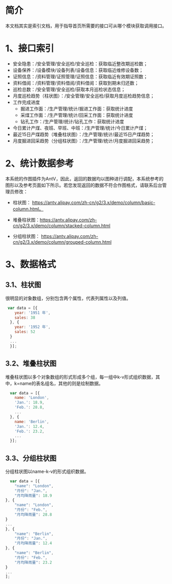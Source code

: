 # 简介
本文档其实是索引文档，用于指导首页所需要的接口可从哪个模块获取调用接口。

# 1、接口索引
* 安全隐患：/安全管理/安全巡检/安全巡检：获取临近整改期巡检数；
* 设备保养：/设备模块/设备列表/设备信息：获取临近维修设备数；
* 证照信息：/资料管理/证照管理/证照信息：获取临近有效期证照数；
* 资料借阅：/资料管理/资料借阅/资料借阅：获取到期未归还数；
* 巡检总数：/安全管理/安全巡检/获取本月巡检状态信息；
* 月度巡检趋势（柱状图）：/安全管理/安全巡检/获取月度巡检趋势信息；
* 工作完成进度
    * 掘进工作面：/生产管理/统计/掘进工作面：获取统计进度
    * 采煤工作面：/生产管理/统计/回采工作面：获取统计进度
    * 钻孔工作：/生产管理/统计/钻孔工作：获取统计进度
* 今日累计产煤、夜班、早班、中班：/生产管理/统计/今日累计产煤；
* 最近15日产煤趋势（堆叠柱状图）：/生产管理/统计/最近15日产煤趋势；
* 月度掘进回采趋势（分组柱状图）：/生产管理/统计/月度掘进回采趋势；
# 2、统计数据参考
本系统的作图插件为AntV，因此，返回的数据均以图种进行调配，本系统参考的图形以及参考页面如下所示。若您发现返回的数据不符合作图格式，请联系后台管理员修改：
* 柱状图： https://antv.alipay.com/zh-cn/g2/3.x/demo/column/basic-column.html。 

* 堆叠柱状图：https://antv.alipay.com/zh-cn/g2/3.x/demo/column/stacked-column.html

* 分组柱状图： https://antv.alipay.com/zh-cn/g2/3.x/demo/column/grouped-column.html

# 3、数据格式
## 3.1、柱状图
很明显的对象数组，分别包含两个属性，代表列属性以及列值。
```javascript
 var data = [{
    year: '1951 年',
    sales: 38
  }, {
    year: '1952 年',
    sales: 52
  }
  ...
  }];
```

## 3.2、堆叠柱状图
堆叠柱状图以多个对象数组的形式形成多个组，每一组中k-v形式组织数据，其中，k=name的表名组名，其他的则是绘制数据。
```javascript
  var data = [{
    name: 'London',
    'Jan.': 18.9,
    'Feb.': 28.8,
    ...
  }, {
    name: 'Berlin',
    'Jan.': 12.4,
    'Feb.': 23.2,
    ...
  }];
```

## 3.3、分组柱状图
分组柱状图以name-k-v的形式组织数据。
```javascript
  var data = [{
    "name": "London",
    "月份": "Jan.",
    "月均降雨量": 18.9
}, {
    "name": "London",
    "月份": "Feb.",
    "月均降雨量": 28.8
}
...
}, {
    "name": "Berlin",
    "月份": "Jan.",
    "月均降雨量": 12.4
}, {
    "name": "Berlin",
    "月份": "Feb.",
    "月均降雨量": 23.2
}
...
];
```